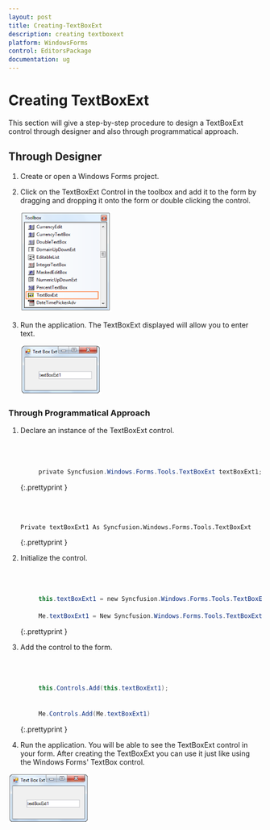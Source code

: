 ```yaml
---
layout: post
title: Creating-TextBoxExt
description: creating textboxext
platform: WindowsForms
control: EditorsPackage
documentation: ug
---
```


# Creating TextBoxExt

This section will give a step-by-step procedure to design a TextBoxExt control through designer and also through programmatical approach.

## Through Designer

1. Create or open a Windows Forms project.
2. Click on the TextBoxExt Control in the toolbox and add it to the form by dragging and dropping it onto the form or double clicking the control.

   ![](Creating-TextBoxExt_images/Creating-TextBoxExt_img1.png)



3. Run the application. The TextBoxExt displayed will allow you to enter text.

   ![](Creating-TextBoxExt_images/Creating-TextBoxExt_img2.png)



### Through Programmatical Approach

1. Declare an instance of the TextBoxExt control.

   ~~~ cs



		private Syncfusion.Windows.Forms.Tools.TextBoxExt textBoxExt1;

   ~~~
   {:.prettyprint }

   ~~~ vbnet


		Private textBoxExt1 As Syncfusion.Windows.Forms.Tools.TextBoxExt

   ~~~
   {:.prettyprint }


2. Initialize the control.

   ~~~ cs



		this.textBoxExt1 = new Syncfusion.Windows.Forms.Tools.TextBoxExt();

		Me.textBoxExt1 = New Syncfusion.Windows.Forms.Tools.TextBoxExt()

   ~~~
   {:.prettyprint }


3. Add the control to the form.

   ~~~ cs



		this.Controls.Add(this.textBoxExt1);


		Me.Controls.Add(Me.textBoxExt1)

   ~~~
   {:.prettyprint }


4. Run the application. You will be able to see the TextBoxExt control in your form. After creating the TextBoxExt you can use it just like using the Windows Forms' TextBox control.

![](Creating-TextBoxExt_images/Creating-TextBoxExt_img3.png)



